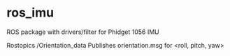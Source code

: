 ros_imu
=======

ROS package with drivers/filter for Phidget 1056 IMU

Rostopics
/Orientation_data
Publishes orientation.msg for <roll, pitch, yaw>

